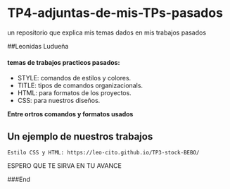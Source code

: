 # TP4-adjuntas-de-mis-TPs-pasados
un repositorio que explica mis temas dados en mis trabajos pasados

##Leonidas Ludueña
#### temas de trabajos practicos pasados:
- STYLE: comandos de  estilos y colores.
- TITLE: tipos de comandos organizacionals.
- HTML: para formatos de los proyectos.
- CSS: para nuestros diseños.

**Entre ortros comandos y formatos usados**

## Un ejemplo de nuestros trabajos
```
Estilo CSS y HTML: https://leo-cito.github.io/TP3-stock-BEBO/
```
<p>
ESPERO QUE TE SIRVA  EN TU AVANCE
</p>
###End
